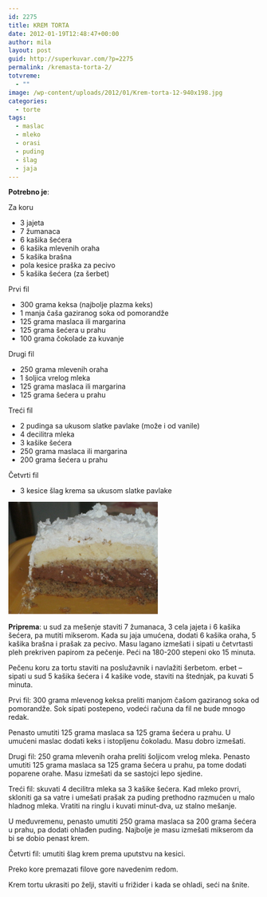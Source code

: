 ```yaml
---
id: 2275
title: KREM TORTA
date: 2012-01-19T12:48:47+00:00
author: mila
layout: post
guid: http://superkuvar.com/?p=2275
permalink: /kremasta-torta-2/
totvreme:
  - ""
image: /wp-content/uploads/2012/01/Krem-torta-12-940x198.jpg
categories:
  - torte
tags:
  - maslac
  - mleko
  - orasi
  - puding
  - šlag
  - jaja
---
```

**Potrebno je**:

Za koru  
* 3 jajeta  
* 7 žumanaca  
* 6 kašika šećera  
* 6 kašika mlevenih oraha  
* 5 kašika brašna  
* pola kesice praška za pecivo  
* 5 kašika šećera (za šerbet)

Prvi fil  
* 300 grama keksa (najbolje plazma keks)  
* 1 manja čaša gaziranog soka od pomorandže  
* 125 grama maslaca ili margarina  
* 125 grama šećera u prahu  
* 100 grama čokolade za kuvanje

Drugi fil  
* 250 grama mlevenih oraha  
* 1 šoljica vrelog mleka  
* 125 grama maslaca ili margarina  
* 125 grama šećera u prahu

Treći fil  
* 2 pudinga sa ukusom slatke pavlake (može i od vanile)  
* 4 decilitra mleka  
* 3 kašike šećera  
* 250 grama maslaca ili margarina  
* 200 grama šećera u prahu

Četvrti fil  
* 3 kesice šlag krema sa ukusom slatke pavlake

<img class="alignnone size-medium wp-image-2276" title="Krem-torta 12" src="/wp-content/uploads/2012/01/Krem-torta-12-1024x768.jpg" alt="" width="300" height="225" /> 

**Priprema**: u sud za mešenje staviti 7 žumanaca, 3 cela jajeta i 6 kašika šećera, pa mutiti mikserom. Kada su jaja umućena, dodati 6 kašika oraha, 5 kašika brašna i prašak za pecivo. Masu lagano izmešati i sipati u četvrtasti pleh prekriven papirom za pečenje. Peći na 180-200 stepeni oko 15 minuta.

Pečenu koru za tortu staviti na poslužavnik i navlažiti šerbetom.  erbet &#8211; sipati u sud 5 kašika šećera i 4 kašike vode, staviti na štednjak, pa kuvati 5 minuta.

Prvi fil: 300 grama mlevenog keksa preliti manjom čašom gaziranog soka od pomorandže. Sok sipati postepeno, vodeći računa da fil ne bude mnogo redak.

Penasto umutiti 125 grama maslaca sa 125 grama šećera u prahu. U umućeni maslac dodati keks i istopljenu čokoladu. Masu dobro izmešati.

Drugi fil: 250 grama mlevenih oraha preliti šoljicom vrelog mleka. Penasto umutiti 125 grama maslaca sa 125 grama šećera u prahu, pa tome dodati poparene orahe. Masu izmešati da se sastojci lepo sjedine.

Treći fil: skuvati 4 decilitra mleka sa 3 kašike šećera. Kad mleko provri, skloniti ga sa vatre i umešati prašak za puding prethodno razmućen u malo hladnog mleka. Vratiti na ringlu i kuvati minut-dva, uz stalno mešanje.

U međuvremenu, penasto umutiti 250 grama maslaca sa 200 grama šećera u prahu, pa dodati ohlađen puding. Najbolje je masu izmešati mikserom da bi se dobio penast krem.

Četvrti fil: umutiti šlag krem prema uputstvu na kesici.

Preko kore premazati filove gore navedenim redom.

Krem tortu ukrasiti po želji, staviti u frižider i kada se ohladi, seći na šnite.